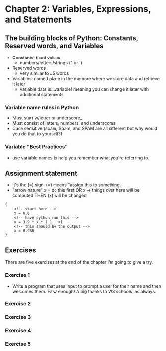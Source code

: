 # Chapter 2: Variables, Expressions, and Statements 

## The building blocks of Python: Constants, Reserved words, and Variables

- Constants: fixed values
    - numbers/letters/strings (" or ')
- Reserved words
    - very similar to JS words
- Variables: named place in the memore where we store data and retrieve it later
    - variable data is...variable! meaning you can change it later with additional statements

### Variable name rules in Python
- Must start w/letter or underscore_
- Must consist of letters, numbers, and underscores
- Case sensitive (spam, Spam, and SPAM are all different but why would you do that to yourself?)

### Variable "Best Practices" 
- use variable names to help you remember what you're referring to. 

## Assignment statement
- it's the (=) sign. (=) means "assign this to something. 
- "arrow nature"  x = do this first OR x -> things over here will be computed THEN (x) will be changed

```
{
    <!-- start here -->
    x = 0.6
    <!-- have python run this -->
    x = 3.9 * x * ( 1 - x)
    <!-- this should be the output -->
    x = 0.936
}
```

## Exercises

There are five exercises at the end of the chapter I'm going to give a try. 

### Exercise 1

- Write a program that uses input to prompt a user for their name and then welcomes them.
Easy enough! A big thanks to W3 schools, as always. 

### Exercise 2

### Exercise 3

### Exercise 4

### Exercise 5


